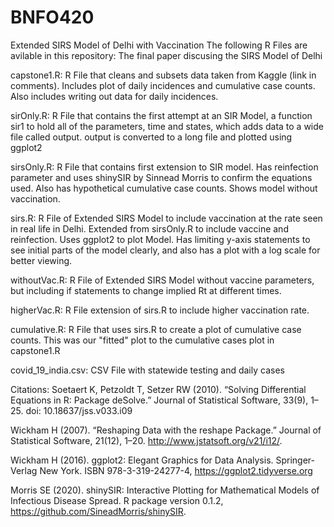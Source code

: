# BNFO420
Extended SIRS Model of Delhi with Vaccination 
The following R Files are avilable in this repository:
The final paper discusing the SIRS Model of Delhi

capstone1.R: R File that cleans and subsets data taken from Kaggle (link in comments). Includes plot of daily incidences and cumulative case counts. Also includes writing out data for daily incidences.

sirOnly.R: R File that contains the first attempt at an SIR Model, a function sir1 to hold all of the parameters, time and states, which adds data to a wide file called output. output is converted to a long file and plotted using ggplot2

sirsOnly.R: R File that contains first extension to SIR model. Has reinfection parameter and uses shinySIR by Sinnead Morris to confirm the equations used. Also has hypothetical cumulative case counts. Shows model without vaccination.

sirs.R: R File of Extended SIRS Model to include vaccination at the rate seen in real life in Delhi. Extended from sirsOnly.R to include vaccine and reinfection. Uses ggplot2 to plot Model. Has limiting y-axis statements to see initial parts of the model clearly, and also has a plot with a log scale for better viewing.

withoutVac.R: R File of Extended SIRS Model without vaccine parameters, but including if statements to change implied Rt at different times.

higherVac.R: R File extension of sirs.R to include higher vaccination rate.

cumulative.R: R File that uses sirs.R to create a plot of cumulative case counts. This was our "fitted" plot to the cumulative cases plot in capstone1.R

covid_19_india.csv: CSV File with statewide testing and daily cases


Citations:
Soetaert K, Petzoldt T, Setzer RW (2010). “Solving Differential Equations in R: Package deSolve.” Journal of Statistical Software, 33(9), 1–25. doi: 10.18637/jss.v033.i09

Wickham H (2007). “Reshaping Data with the reshape Package.” Journal of Statistical Software, 21(12), 1–20. http://www.jstatsoft.org/v21/i12/.

Wickham H (2016). ggplot2: Elegant Graphics for Data Analysis. Springer-Verlag New York. ISBN 978-3-319-24277-4, https://ggplot2.tidyverse.org

Morris SE (2020). shinySIR: Interactive Plotting for Mathematical Models of Infectious Disease Spread. R package version 0.1.2, https://github.com/SineadMorris/shinySIR.

